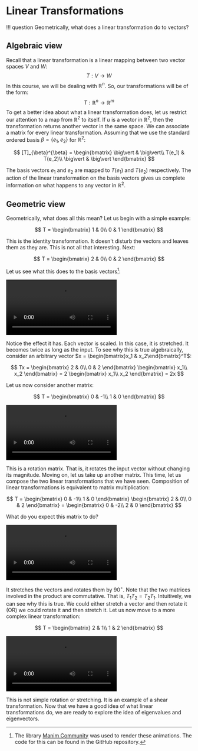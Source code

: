 # Linear Transformations

!!! question
	Geometrically, what does a linear transformation do to vectors?



## Algebraic view

Recall that a linear transformation is a linear mapping between two vector spaces $V$ and $W$:
$$
T: V \rightarrow W
$$
In this course, we will be dealing with $\mathbb{R}^n$. So, our transformations will be of the form:
$$
T: \mathbb{R}^n \rightarrow \mathbb{R}^m
$$
To get a better idea about what a linear transformation does, let us restrict our attention to a map from $\mathbb{R}^{2}$ to itself. If $u$ is a vector in $\mathbb{R}^{2}$, then the transformation returns another vector in the same space. We can associate a matrix for every linear transformation. Assuming that we use the standard ordered basis $\beta = \{e_1, e_2\}$ for $\mathbb{R}^2$:


$$
[T]_{\beta}^{\beta} = \begin{bmatrix}
\big\vert & \big\vert\\
T(e_1) & T(e_2)\\
\big\vert & \big\vert
\end{bmatrix}
$$


The basis vectors $e_1$ and $e_2$ are mapped to $T(e_1)$ and $T(e_2)$ respectively. The action of the linear transformation on the basis vectors gives us complete information on what happens to any vector in $\mathbb{R}^{2}$.



## Geometric view

 Geometrically, what does all this mean? Let us begin with a simple example:



$$
T = \begin{bmatrix}
1 & 0\\
0 & 1
\end{bmatrix}
$$



This is the identity transformation. It doesn't disturb the vectors and leaves them as they are. This is not all that interesting. Next:



$$
T = \begin{bmatrix}
2 & 0\\
0 & 2
\end{bmatrix}
$$



Let us see what this does to the basis vectors[^1]:



![type:video](../assets/videos/mat_1.mp4)



Notice the effect it has. Each vector is scaled. In this case, it is stretched. It becomes twice as long as the input. To see why this is true algebraically, consider an arbitrary vector $x = \begin{bmatrix}x_1 & x_2\end{bmatrix}^T$:


$$
Tx = \begin{bmatrix}
2 & 0\\
0 & 2
\end{bmatrix} \begin{bmatrix}
x_1\\
x_2
\end{bmatrix} = 2 \begin{bmatrix}
x_1\\
x_2
\end{bmatrix} = 2x
$$


Let us now consider another matrix:


$$
T = \begin{bmatrix}
0 & -1\\
1 & 0
\end{bmatrix}
$$


![type:video](../assets/videos/mat_2.mp4)



This is a rotation matrix. That is, it rotates the input vector without changing its magnitude. Moving on, let us take up another matrix. This time, let us compose the two linear transformations that we have seen. Composition of linear transformations is equivalent to matrix multiplication:




$$
T = \begin{bmatrix}
0 & -1\\
1 & 0
\end{bmatrix} \begin{bmatrix}
2 & 0\\
0 & 2
\end{bmatrix} = \begin{bmatrix}
0 & -2\\
2 & 0
\end{bmatrix}
$$


What do you expect this matrix to do?



![type:video](../assets/videos/mat_3.mp4)



It stretches the vectors and rotates them by $90^{\circ}$. Note that the two matrices involved in the product are commutative. That is, $T_1 T_2 = T_2 T_1$. Intuitively, we can see why this is true. We could either stretch a vector and then rotate it (OR) we could rotate it and then stretch it. Let us now move to a more complex linear transformation:




$$
T = \begin{bmatrix}
2 & 1\\
1 & 2
\end{bmatrix}
$$




![type:video](../assets/videos/mat_4.mp4)



This is not simple rotation or stretching. It is an example of a shear transformation. Now that we have a good idea of what linear transformations do, we are ready to explore the idea of eigenvalues and eigenvectors.

[^1]: The library [Manim Community](https://www.manim.community/) was used to render these animations. The code for this can be found in the GitHub repository.
